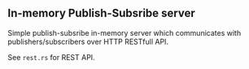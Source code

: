 ## In-memory Publish-Subsribe server
Simple publish-subsribe in-memory server which communicates with publishers/subscribers over HTTP RESTfull API.

See `rest.rs` for REST API.
